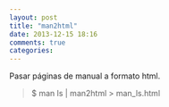 ```yaml
---
layout: post
title: "man2html"
date: 2013-12-15 18:16
comments: true
categories: 
---
```

Pasar páginas de manual a formato html.

>$ man ls | man2html > man_ls.html

